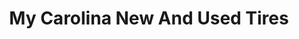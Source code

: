 ---
title: "My Carolina New And Used Tires"
url: /washington/my-carolina-new-and-used-tires/
shop: Reifen
---